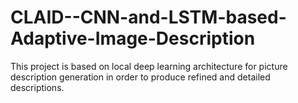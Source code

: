 # CLAID--CNN-and-LSTM-based-Adaptive-Image-Description
This project is based on local deep learning architecture for picture description generation in order to produce refined and detailed descriptions. 
